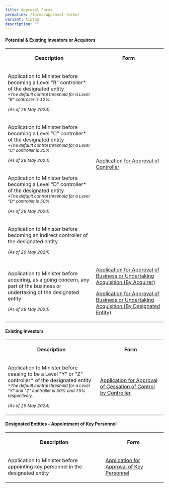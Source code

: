 ```yaml
---
title: Approval Forms
permalink: /forms/approval-forms/
variant: tiptap
description: ""
---
```

<h4><strong>Potential &amp; Existing Investors or Acquirors</strong></h4>
<table style="minWidth: 50px">
<colgroup>
<col>
<col>
</colgroup>
<tbody>
<tr>
<th rowspan="1" colspan="1">
<p>Description</p>
</th>
<th rowspan="1" colspan="1">
<p>Form</p>
</th>
</tr>
<tr>
<td rowspan="1" colspan="1">
<p>Application to Minister before becoming a Level "B" controller* of the
designated entity
<br><em><sub>*The default control threshold for a Level "B" controller is 12%.</sub></em>
</p>
<p></p>
<p><em><sub>(As of 29 May 2024)</sub></em>
</p>
</td>
<td rowspan="4" colspan="1">
<p><a href="/files/Application_for_Approval_of_Controller_29_May_2024.pdf" rel="noopener noreferrer nofollow" target="_blank">Application for Approval of Controller</a>
</p>
</td>
</tr>
<tr>
<td rowspan="1" colspan="1">
<p>Application to Minister before becoming a Level "C" controller* of the
designated entity
<br><em><sub>*The default control threshold for a Level "C" controller is 25%.</sub></em>
</p>
<p></p>
<p><em><sub>(As of 29 May 2024)</sub></em>
</p>
</td>
</tr>
<tr>
<td rowspan="1" colspan="1">
<p>Application to Minister before becoming a Level "D" controller* of the
designated entity
<br><em><sub>*The default control threshold for a Level "D" controller is 50%.</sub></em>
</p>
<p></p>
<p><em><sub>(As of 29 May 2024)</sub></em>
</p>
</td>
</tr>
<tr>
<td rowspan="1" colspan="1">
<p>Application to Minister before becoming an indirect controller of the
designated entity</p>
<p></p>
<p><em><sub>(As of 29 May 2024)</sub></em>
</p>
</td>
</tr>
<tr>
<td rowspan="1" colspan="1">
<p>Application to Minister before acquiring, as a going concern, any part
of the business or undertaking of the designated entity</p>
<p></p>
<p><em><sub>(As of 29 May 2024)</sub></em>
</p>
</td>
<td rowspan="1" colspan="1">
<p><a href="/files/Application_for_Approval_of_Business_Acquisition_by_Acquirer_29_May_2024.pdf" rel="noopener noreferrer nofollow" target="_blank">Application for Approval of Business or Undertaking Acquisition (By Acquirer)</a>
</p>
<p></p>
<p><a href="/files/Application_for_Approval_of_Business_Sale_by_Designated_Entity_29_May_2024.pdf" rel="noopener noreferrer nofollow" target="_blank">Application for Approval of Business or Undertaking Acquisition (By Designated Entity)</a>
</p>
</td>
</tr>
</tbody>
</table>
<h4><strong>Existing Investors</strong></h4>
<table style="minWidth: 50px">
<colgroup>
<col>
<col>
</colgroup>
<tbody>
<tr>
<th rowspan="1" colspan="1">
<p>Description</p>
</th>
<th rowspan="1" colspan="1">
<p>Form</p>
</th>
</tr>
<tr>
<td rowspan="1" colspan="1">
<p>Application to Minister before ceasing to be a Level "Y" or "Z" controller*
of the designated entity
<br><sub>*</sub><em><sub>The default control threshold for a Level "Y" and "Z" controller is 50% and 75% respectively.</sub></em>
</p>
<p></p>
<p><em><sub>(As of 29 May 2024)</sub></em>
</p>
</td>
<td rowspan="1" colspan="1">
<p><a href="/files/Application_for_Approval_of_Cessation_of_Control_by_Controller.pdf" rel="noopener noreferrer nofollow" target="_blank">Application for Approval of Cessation of Control by Controller</a>
</p>
</td>
</tr>
</tbody>
</table>
<h4><strong>Designated Entities - Appointment of Key Personnel</strong></h4>
<table style="minWidth: 50px">
<colgroup>
<col>
<col>
</colgroup>
<tbody>
<tr>
<th rowspan="1" colspan="1">
<p>Description</p>
</th>
<th rowspan="1" colspan="1">
<p>Form</p>
</th>
</tr>
<tr>
<td rowspan="1" colspan="1">
<p>Application to Minister before appointing key personnel in the designated
entity</p>
</td>
<td rowspan="1" colspan="1">
<p><a href="/files/Application_for_Approval_of_Key_Personnel.pdf" rel="noopener noreferrer nofollow" target="_blank">Application for Approval of Key Personnel</a>
</p>
</td>
</tr>
</tbody>
</table>
<p></p>